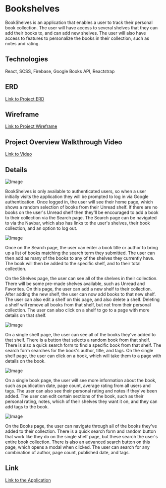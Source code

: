 # Bookshelves

BookShelves is an application that enables a user to track their personal book collection. The user will have access to several shelves that they can add their books to, and can add new shelves. The user will also have access to features to personalize the books in their collection, such as notes and rating.

## Technologies

React, SCSS, Firebase, Google Books API, Reactstrap

## ERD

[Link to Project ERD](https://lucid.app/lucidchart/invitations/accept/d8fa90af-4b67-4aae-918a-eadbb625df7d)

## Wireframe

[Link to Project Wireframe](https://www.figma.com/file/fVZFs0tEgN59Zjmf5fOPxD/BookShelves?node-id=0%3A1)

## Project Overview Walkthrough Video

[Link to Video](https://www.loom.com/share/4938829bdfdf46e5a33cb86f09b69073)

## Details

![Image](https://i.imgur.com/B5AOJPb.png)

BookShelves is only available to authenticated users, so when a user initially visits the application they will be prompted to log in via Google authentication. Once logged in, the user will see their home page, which shows a random selection of books from their Unread shelf. If there are no books on the user's Unread shelf then they'll be encouraged to add a book to their collection via the Search page. The Search page can be navigated to via the Navbar, which also has links to the user's shelves, their book collection, and an option to log out.

![Image](https://i.imgur.com/Uov3QF2.gif)

Once on the Search page, the user can enter a book title or author to bring up a list of books matching the search term they submitted. The user can then add as many of the books to any of the shelves they currently have. The book will then be added to the specific shelf, and to their total collection.

On the Shelves page, the user can see all of the shelves in their collection. There will be some pre-made shelves available, such as Unread and Favorites. On this page, the user can add a new shelf to their collection. After adding the new shelf, the user can now add books to that new shelf. The user can also edit a shelf on this page, and also delete a shelf. Deleting a shelf will remove all books from that shelf, but not from their personal collection. The user can also click on a shelf to go to a page with more details on that shelf.

![Image](https://i.imgur.com/CKS4k17.gif)

On a single shelf page, the user can see all of the books they've added to that shelf. There is a button that selects a random book from that shelf. There is also a quick search form to find a specific book from that shelf. The search form searches for the book's author, title, and tags. On the single shelf page, the user can click on a book, which will take them to a page with details on the book.

![Image](https://i.imgur.com/Uxsl6px.png)

On a single book page, the user will see more information about the book, such as publication date, page count, average rating from all users and tags. The user can also see their personal rating and notes if they've been added. The user can edit certain sections of the book, such as their personal rating, notes, which of their shelves they want it on, and they can add tags to the book.

![Image](https://i.imgur.com/9RSdQNm.gif)

On the Books page, the user can navigate through all of the books they've added to their collection. There is a quick search form and random button that work like they do on the single shelf page, but these search the user's entire book collection. There is also an advanced search button on this page, which opens a modal when clicked. The user can search for any combination of author, page count, published date, and tags.

## Link

[Link to the Application](https://bandstrar-bookshelves.netlify.app/)